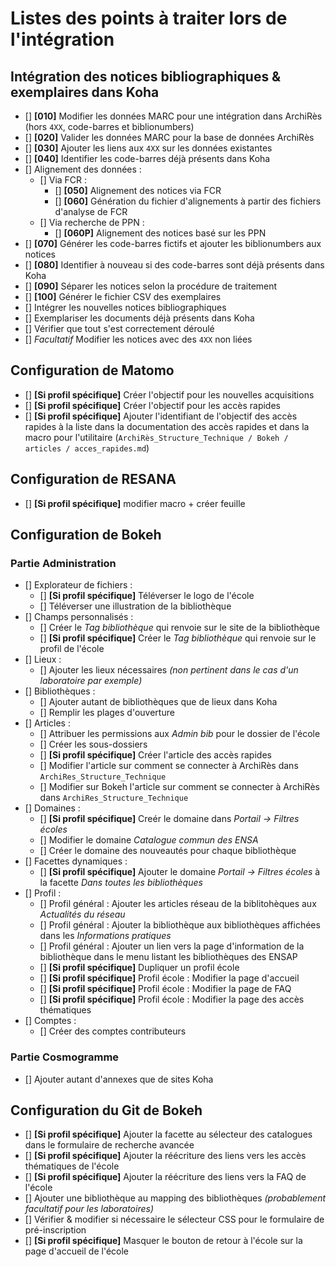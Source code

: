 # Listes des points à traiter lors de l'intégration

## Intégration des notices bibliographiques & exemplaires dans Koha

* [] __[010]__ Modifier les données MARC pour une intégration dans ArchiRès (hors `4XX`, code-barres et biblionumbers)
* [] __[020]__ Valider les données MARC pour la base de données ArchiRès
* [] __[030]__ Ajouter les liens aux `4XX` sur les données existantes
* [] __[040]__ Identifier les code-barres déjà présents dans Koha
* [] Alignement des données :
  * [] Via FCR :
    * [] __[050]__ Alignement des notices via FCR
    * [] __[060]__ Génération du fichier d'alignements à partir des fichiers d'analyse de FCR
  * [] Via recherche de PPN :
    * [] __[060P]__ Alignement des notices basé sur les PPN
* [] __[070]__ Générer les code-barres fictifs et ajouter les biblionumbers aux notices
* [] __[080]__ Identifier à nouveau si des code-barres sont déjà présents dans Koha
* [] __[090]__ Séparer les notices selon la procédure de traitement
* [] __[100]__ Générer le fichier CSV des exemplaires
* [] Intégrer les nouvelles notices bibliographiques
* [] Exemplariser les documents déjà présents dans Koha
* [] Vérifier que tout s'est correctement déroulé
* [] _Facultatif_ Modifier les notices avec des `4XX` non liées

## Configuration de Matomo

* [] __[Si profil spécifique]__ Créer l'objectif pour les nouvelles acquisitions
* [] __[Si profil spécifique]__ Créer l'objectif pour les accès rapides
* [] __[Si profil spécifique]__ Ajouter l'identifiant de l'objectif des accès rapides à la liste dans la documentation des accès rapides et dans la macro pour l'utilitaire (`ArchiRès_Structure_Technique / Bokeh / articles / acces_rapides.md`)

## Configuration de RESANA

* [] __[Si profil spécifique]__ modifier macro + créer feuille

## Configuration de Bokeh

### Partie Administration

* [] Explorateur de fichiers :
  * [] __[Si profil spécifique]__ Téléverser le logo de l'école
  * [] Téléverser une illustration de la bibliothèque
* [] Champs personnalisés :
  * [] Créer le _Tag bibliothèque_ qui renvoie sur le site de la bibliothèque
  * [] __[Si profil spécifique]__ Créer le _Tag bibliothèque_ qui renvoie sur le profil de l'école
* [] Lieux :
  * [] Ajouter les lieux nécessaires _(non pertinent dans le cas d'un laboratoire par exemple)_
* [] Bibliothèques :
  * [] Ajouter autant de bibliothèques que de lieux dans Koha
  * [] Remplir les plages d'ouverture
* [] Articles :
  * [] Attribuer les permissions aux _Admin bib_ pour le dossier de l'école
  * [] Créer les sous-dossiers
  * [] __[Si profil spécifique]__ Créer l'article des accès rapides
  * [] Modifier l'article sur comment se connecter à ArchiRès dans `ArchiRes_Structure_Technique`
  * [] Modifier sur Bokeh l'article sur comment se connecter à ArchiRès dans `ArchiRes_Structure_Technique`
* [] Domaines :
  * [] __[Si profil spécifique]__ Creér le domaine dans _Portail → Filtres écoles_
  * [] Modifier le domaine _Catalogue commun des ENSA_
  * [] Créer le domaine des nouveautés pour chaque bibliothèque
* [] Facettes dynamiques :
  * [] __[Si profil spécifique]__ Ajouter le domaine _Portail → Filtres écoles_ à la facette _Dans toutes les bibliothèques_
* [] Profil :
  * [] Profil général : Ajouter les articles réseau de la biblitohèques aux _Actualités du réseau_
  * [] Profil général : Ajouter la bibliothèque aux bibliothèques affichées dans les _Informations pratiques_
  * [] Profil général : Ajouter un lien vers la page d'information de la bibliothèque dans le menu listant les bibliothèques des ENSAP
  * [] __[Si profil spécifique]__ Dupliquer un profil école
  * [] __[Si profil spécifique]__ Profil école : Modifier la page d'accueil
  * [] __[Si profil spécifique]__ Profil école : Modifier la page de FAQ
  * [] __[Si profil spécifique]__ Profil école : Modifier la page des accès thématiques
* [] Comptes :
  * [] Créer des comptes contributeurs

### Partie Cosmogramme

* [] Ajouter autant d'annexes que de sites Koha

## Configuration du Git de Bokeh

* [] __[Si profil spécifique]__ Ajouter la facette au sélecteur des catalogues dans le formulaire de recherche avancée
* [] __[Si profil spécifique]__ Ajouter la réécriture des liens vers les accès thématiques de l'école
* [] __[Si profil spécifique]__ Ajouter la réécriture des liens vers la FAQ de l'école
* [] Ajouter une bibliothèque au mapping des bibliothèques _(probablement facultatif pour les laboratoires)_
* [] Vérifier & modifier si nécessaire le sélecteur CSS pour le formulaire de pré-inscription
* [] __[Si profil spécifique]__ Masquer le bouton de retour à l'école sur la page d'accueil de l'école
